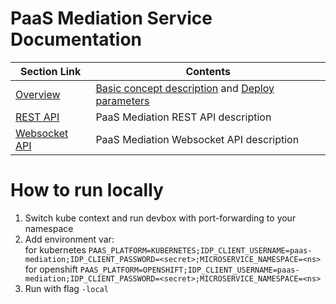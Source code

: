 # PaaS Mediation Service Documentation


| Section Link                            | Contents                                                                                                                            |
|-----------------------------------------|-------------------------------------------------------------------------------------------------------------------------------------|
| [Overview](/docs/paas-mediation-overview.md) | [Basic concept description](/docs/paas-mediation-overview.md) and [Deploy parameters](/docs/paas-mediation-overview.md#deploy-parameters) |
| [REST API](/docs/rest_api.md)           | PaaS Mediation REST API description                                                                                                 |
| [Websocket API](/docs/websocket_api.md) | PaaS Mediation Websocket API description                                                                                            | 


# How to run locally
1. Switch kube context and run devbox with port-forwarding to your namespace
2. Add environment var: \
   for kubernetes ```PAAS_PLATFORM=KUBERNETES;IDP_CLIENT_USERNAME=paas-mediation;IDP_CLIENT_PASSWORD=<secret>;MICROSERVICE_NAMESPACE=<ns>``` \
   for openshift ```PAAS_PLATFORM=OPENSHIFT;IDP_CLIENT_USERNAME=paas-mediation;IDP_CLIENT_PASSWORD=<secret>;MICROSERVICE_NAMESPACE=<ns>```
3. Run with flag ```-local```
